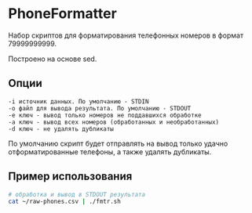 # PhoneFormatter

Набор скриптов для форматирования телефонных номеров в формат 79999999999.

Построено на основе sed.

## Опции

	-i источник данных. По умолчанию - STDIN
	-o файл для вывода результата. По умолчанию - STDOUT
	-e ключ - вывод только номеров не поддавшихся обработке
	-a ключ - вывод всех номеров (обработанных и необработанных)
	-d ключ - не удалять дубликаты

По умолчанию скрипт будет отправлять на вывод только удачно отформатированные телефоны, а также удалять дубликаты.

## Пример использования

```bash
# обработка и вывод в STDOUT результата
cat ~/raw-phones.csv | ./fmtr.sh
```